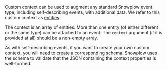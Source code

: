 Custom context can be used to augment any standard Snowplow event type, including self-describing events, with additional data. We refer to this custom context as [entities](/docs/fundamentals/entities/index.md).

The context is an array of entities. More than one entity (of either different or the same type) can be attached to an event. The `context` argument (if it is provided at all) should be a non-empty array.

As with self-describing events, if you want to create your own custom context, you will need to [create a corresponding schema](/docs/understanding-tracking-design/managing-your-data-structures/index.md). Snowplow uses the schema to validate that the JSON containing the context properties is well-formed.
